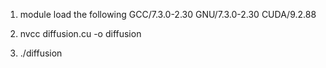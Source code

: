1. module load the following
    GCC/7.3.0-2.30
    GNU/7.3.0-2.30
    CUDA/9.2.88

2. nvcc diffusion.cu -o diffusion
3. ./diffusion
